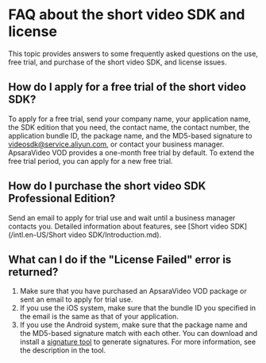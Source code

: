 # FAQ about the short video SDK and license

This topic provides answers to some frequently asked questions on the use, free trial, and purchase of the short video SDK, and license issues.

## How do I apply for a free trial of the short video SDK?

To apply for a free trial, send your company name, your application name, the SDK edition that you need, the contact name, the contact number, the application bundle ID, the package name, and the MD5-based signature to videosdk@service.aliyun.com, or contact your business manager. ApsaraVideo VOD provides a one-month free trial by default. To extend the free trial period, you can apply for a new free trial.

## How do I purchase the short video SDK Professional Edition?

Send an email to apply for trial use and wait until a business manager contacts you. Detailed information about features, see [Short video SDK](/intl.en-US/Short video SDK/Introduction.md).

## What can I do if the "License Failed" error is returned?

1.  Make sure that you have purchased an ApsaraVideo VOD package or sent an email to apply for trial use.
2.  If you use the iOS system, make sure that the bundle ID you specified in the email is the same as that of your application.
3.  If you use the Android system, make sure that the package name and the MD5-based signature match with each other. You can download and install a [signature tool](https://docs-aliyun.cn-hangzhou.oss.aliyun-inc.com/assets/attach/57134/cn_zh/1500877517694/app_signatures%20%281%29.apk) to generate signatures. For more information, see the description in the tool.

